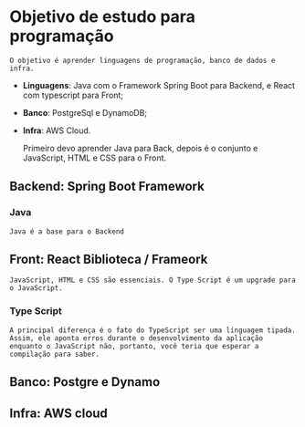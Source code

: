 # Objetivo de estudo para programação
    O objetivo é aprender linguagens de programação, banco de dados e infra.
* **Linguagens**: Java com o Framework Spring Boot para Backend, e React com typescript para Front;
* **Banco**: PostgreSql e DynamoDB;
* **Infra**: AWS Cloud.

    Primeiro devo aprender Java para Back, depois é o conjunto e JavaScript, HTML e CSS para o Front.
    
## Backend: Spring Boot Framework
        
### Java
    Java é a base para o Backend

## Front: React Biblioteca / Frameork
    JavaScript, HTML e CSS são essenciais. O Type Script é um upgrade para o JavaScript.

### Type Script
    A principal diferença é o fato do TypeScript ser uma linguagem tipada. Assim, ele aponta erros durante o desenvolvimento da aplicação enquanto o JavaScript não, portanto, você teria que esperar a compilação para saber.

## Banco: Postgre e Dynamo

## Infra: AWS cloud